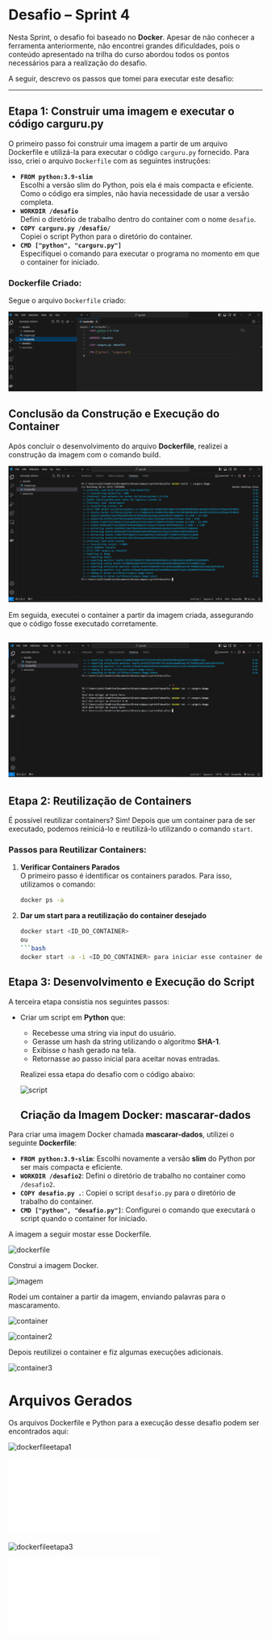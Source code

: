 # Desafio – Sprint 4

Nesta Sprint, o desafio foi baseado no **Docker**. Apesar de não conhecer a ferramenta anteriormente, não encontrei grandes dificuldades, pois o conteúdo apresentado na trilha do curso abordou todos os pontos necessários para a realização do desafio.

A seguir, descrevo os passos que tomei para executar este desafio:

---

## **Etapa 1: Construir uma imagem e executar o código carguru.py**

O primeiro passo foi construir uma imagem a partir de um arquivo Dockerfile e utilizá-la para executar o código `carguru.py` fornecido. Para isso, criei o arquivo `Dockerfile` com as seguintes instruções:

- **`FROM python:3.9-slim`**  
  Escolhi a versão slim do Python, pois ela é mais compacta e eficiente. Como o código era simples, não havia necessidade de usar a versão completa.  
- **`WORKDIR /desafio`**  
  Defini o diretório de trabalho dentro do container com o nome `desafio`.  
- **`COPY carguru.py /desafio/`**  
  Copiei o script Python para o diretório do container.  
- **`CMD ["python", "carguru.py"]`**  
  Especifiquei o comando para executar o programa no momento em que o container for iniciado.  

### Dockerfile Criado:

Segue o arquivo `Dockerfile` criado:

![dockerfile](../Evidencias/evidencias1e2/00dockerfile.png)

## Conclusão da Construção e Execução do Container

Após concluir o desenvolvimento do arquivo **Dockerfile**, realizei a construção da imagem com o comando build. 

![imagem](../Evidencias/evidencias1e2/01imagem.png)

Em seguida, executei o container a partir da imagem criada, assegurando que o código fosse executado corretamente.

![imagemcontainer](../Evidencias/evidencias1e2/02criandocontainer.png)
---

## **Etapa 2: Reutilização de Containers**

É possível reutilizar containers?
Sim! Depois que um container para de ser executado, podemos reiniciá-lo e reutilizá-lo utilizando o comando `start`.

### Passos para Reutilizar Containers:

1. **Verificar Containers Parados**  
   O primeiro passo é identificar os containers parados. Para isso, utilizamos o comando:  
   ```bash
   docker ps -a

2. **Dar um start para a reutilização do container desejado**
    ```bash
    docker start <ID_DO_CONTAINER>
    ou
    ```bash
    docker start -a -i <ID_DO_CONTAINER> para iniciar esse container de maneira interativa no terminal

## **Etapa 3: Desenvolvimento e Execução do Script**

A terceira etapa consistia nos seguintes passos:  
- Criar um script em **Python** que:  
  - Recebesse uma string via input do usuário.  
  - Gerasse um hash da string utilizando o algoritmo **SHA-1**.  
  - Exibisse o hash gerado na tela.  
  - Retornasse ao passo inicial para aceitar novas entradas. 

  Realizei essa etapa do desafio com o código abaixo:

  ![script](../Evidencias/evidencias3/00python.png)

  ## **Criação da Imagem Docker: mascarar-dados**

Para criar uma imagem Docker chamada **mascarar-dados**, utilizei o seguinte **Dockerfile**:

- **`FROM python:3.9-slim`**: Escolhi novamente a versão **slim** do Python por ser mais compacta e eficiente.  
- **`WORKDIR /desafio2`**: Defini o diretório de trabalho no container como `/desafio2`.  
- **`COPY desafio.py .`**: Copiei o script `desafio.py` para o diretório de trabalho do container.  
- **`CMD ["python", "desafio.py"]`**: Configurei o comando que executará o script quando o container for iniciado.  
 
 A imagem a seguir mostar esse Dockerfile.

 ![dockerfile](../Evidencias/evidencias3/01dokerfile.png)

 Construi a imagem Docker.

![imagem](../Evidencias/evidencias3/02criacaoimagem.png)

Rodei um container a partir da imagem, enviando palavras para o mascaramento.

![container](../Evidencias/evidencias3/03rodandocontainer.png)

![container2](../Evidencias/evidencias3/04testecom1entrada.png)

Depois reutilizei o container e fiz algumas execuções adicionais.

![container3](../Evidencias/evidencias3/05reutilizando.png)


# Arquivos Gerados

Os arquivos Dockerfile e Python para a execução desse desafio podem ser encontrados aqui:

![dockerfileetapa1](../Desafio/Etapa1e2/Dockerfile)

![readmeetapa2](../Desafio/Etapa1e2/questionamentos.md)

![dockerfileetapa3](../Desafio/Etapa3/Dockerfile)

![pythonetapa3](../Desafio/Etapa3/desafio.py)





    

    



